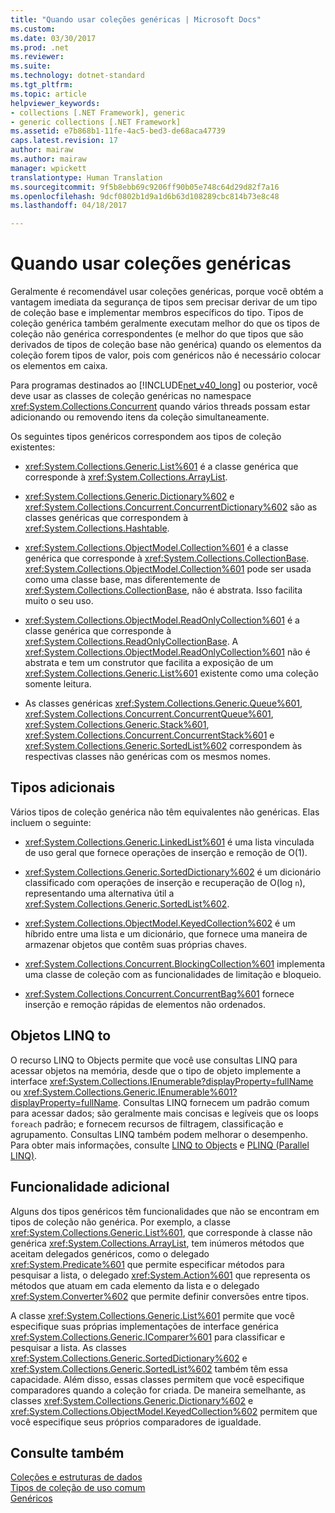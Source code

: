 ```yaml
---
title: "Quando usar coleções genéricas | Microsoft Docs"
ms.custom: 
ms.date: 03/30/2017
ms.prod: .net
ms.reviewer: 
ms.suite: 
ms.technology: dotnet-standard
ms.tgt_pltfrm: 
ms.topic: article
helpviewer_keywords:
- collections [.NET Framework], generic
- generic collections [.NET Framework]
ms.assetid: e7b868b1-11fe-4ac5-bed3-de68aca47739
caps.latest.revision: 17
author: mairaw
ms.author: mairaw
manager: wpickett
translationtype: Human Translation
ms.sourcegitcommit: 9f5b8ebb69c9206ff90b05e748c64d29d82f7a16
ms.openlocfilehash: 9dcf0802b1d9a1d6b63d108289cbc814b73e8c48
ms.lasthandoff: 04/18/2017

---
```

# <a name="when-to-use-generic-collections"></a>Quando usar coleções genéricas
Geralmente é recomendável usar coleções genéricas, porque você obtém a vantagem imediata da segurança de tipos sem precisar derivar de um tipo de coleção base e implementar membros específicos do tipo. Tipos de coleção genérica também geralmente executam melhor do que os tipos de coleção não genérica correspondentes (e melhor do que tipos que são derivados de tipos de coleção base não genérica) quando os elementos da coleção forem tipos de valor, pois com genéricos não é necessário colocar os elementos em caixa.  
  
 Para programas destinados ao [!INCLUDE[net_v40_long](../../../includes/net-v40-long-md.md)] ou posterior, você deve usar as classes de coleção genéricas no namespace <xref:System.Collections.Concurrent> quando vários threads possam estar adicionando ou removendo itens da coleção simultaneamente.  
  
 Os seguintes tipos genéricos correspondem aos tipos de coleção existentes:  
  
-   <xref:System.Collections.Generic.List%601> é a classe genérica que corresponde à <xref:System.Collections.ArrayList>.  
  
-   <xref:System.Collections.Generic.Dictionary%602> e <xref:System.Collections.Concurrent.ConcurrentDictionary%602> são as classes genéricas que correspondem à <xref:System.Collections.Hashtable>.  
  
-   <xref:System.Collections.ObjectModel.Collection%601> é a classe genérica que corresponde à <xref:System.Collections.CollectionBase>. <xref:System.Collections.ObjectModel.Collection%601> pode ser usada como uma classe base, mas diferentemente de <xref:System.Collections.CollectionBase>, não é abstrata. Isso facilita muito o seu uso.  
  
-   <xref:System.Collections.ObjectModel.ReadOnlyCollection%601> é a classe genérica que corresponde à <xref:System.Collections.ReadOnlyCollectionBase>. A <xref:System.Collections.ObjectModel.ReadOnlyCollection%601> não é abstrata e tem um construtor que facilita a exposição de um <xref:System.Collections.Generic.List%601> existente como uma coleção somente leitura.  
  
-   As classes genéricas <xref:System.Collections.Generic.Queue%601>, <xref:System.Collections.Concurrent.ConcurrentQueue%601>, <xref:System.Collections.Generic.Stack%601>, <xref:System.Collections.Concurrent.ConcurrentStack%601> e <xref:System.Collections.Generic.SortedList%602> correspondem às respectivas classes não genéricas com os mesmos nomes.  
  
## <a name="additional-types"></a>Tipos adicionais  
 Vários tipos de coleção genérica não têm equivalentes não genéricas. Elas incluem o seguinte:  
  
-   <xref:System.Collections.Generic.LinkedList%601> é uma lista vinculada de uso geral que fornece operações de inserção e remoção de O(1).  
  
-   <xref:System.Collections.Generic.SortedDictionary%602> é um dicionário classificado com operações de inserção e recuperação de O(log `n`), representando uma alternativa útil a <xref:System.Collections.Generic.SortedList%602>.  
  
-   <xref:System.Collections.ObjectModel.KeyedCollection%602> é um híbrido entre uma lista e um dicionário, que fornece uma maneira de armazenar objetos que contêm suas próprias chaves.  
  
-   <xref:System.Collections.Concurrent.BlockingCollection%601> implementa uma classe de coleção com as funcionalidades de limitação e bloqueio.  
  
-   <xref:System.Collections.Concurrent.ConcurrentBag%601> fornece inserção e remoção rápidas de elementos não ordenados.  
  
## <a name="linq-to-objects"></a>Objetos LINQ to  
 O recurso LINQ to Objects permite que você use consultas LINQ para acessar objetos na memória, desde que o tipo de objeto implemente a interface <xref:System.Collections.IEnumerable?displayProperty=fullName> ou <xref:System.Collections.Generic.IEnumerable%601?displayProperty=fullName>. Consultas LINQ fornecem um padrão comum para acessar dados; são geralmente mais concisas e legíveis que os loops `foreach` padrão; e fornecem recursos de filtragem, classificação e agrupamento. Consultas LINQ também podem melhorar o desempenho. Para obter mais informações, consulte [LINQ to Objects](http://msdn.microsoft.com/library/73cafe73-37cf-46e7-bfa7-97c7eea7ced9) e [PLINQ (Parallel LINQ)](../../../docs/standard/parallel-programming/parallel-linq-plinq.md).  
  
## <a name="additional-functionality"></a>Funcionalidade adicional  
 Alguns dos tipos genéricos têm funcionalidades que não se encontram em tipos de coleção não genérica. Por exemplo, a classe <xref:System.Collections.Generic.List%601>, que corresponde à classe não genérica <xref:System.Collections.ArrayList>, tem inúmeros métodos que aceitam delegados genéricos, como o delegado <xref:System.Predicate%601> que permite especificar métodos para pesquisar a lista, o delegado <xref:System.Action%601> que representa os métodos que atuam em cada elemento da lista e o delegado <xref:System.Converter%602> que permite definir conversões entre tipos.  
  
 A classe <xref:System.Collections.Generic.List%601> permite que você especifique suas próprias implementações de interface genérica <xref:System.Collections.Generic.IComparer%601> para classificar e pesquisar a lista. As classes <xref:System.Collections.Generic.SortedDictionary%602> e <xref:System.Collections.Generic.SortedList%602> também têm essa capacidade. Além disso, essas classes permitem que você especifique comparadores quando a coleção for criada. De maneira semelhante, as classes <xref:System.Collections.Generic.Dictionary%602> e <xref:System.Collections.ObjectModel.KeyedCollection%602> permitem que você especifique seus próprios comparadores de igualdade.  
  
## <a name="see-also"></a>Consulte também  
 [Coleções e estruturas de dados](../../../docs/standard/collections/index.md)   
 [Tipos de coleção de uso comum](../../../docs/standard/collections/commonly-used-collection-types.md)   
 [Genéricos](../../../docs/standard/generics/index.md)
